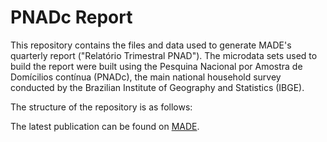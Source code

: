 # PNADc Report

This repository contains the files and data used to generate MADE's quarterly report ("Relatório Trimestral PNAD"). The microdata sets used to build the report were built using the Pesquina Nacional por Amostra de Domícilios contínua (PNADc), the main national household survey conducted by the Brazilian Institute of Geography and Statistics (IBGE). 

The structure of the repository is as follows:



The latest publication can be found on [MADE](https://madeusp.com.br/publicacoes/tipos/working-papers/).
